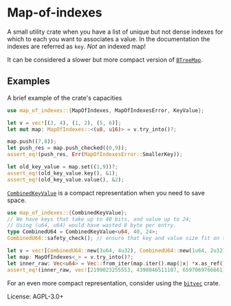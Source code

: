 # Map-of-indexes

A small utility crate when you have a list of unique but not dense indexes for which to each you want to associates a value.
In the documentation the indexes are referred as `key`. *Not* an indexed map!

It can be considered a slower but more compact version of [`BTreeMap`](std::collections::BTreeMap).
## Examples
A brief example of the crate's capacities
```rust
use map_of_indexes::{MapOfIndexes, MapOfIndexesError, KeyValue};

let v = vec![(3, 4), (1, 2), (5, 6)];
let mut map: MapOfIndexes::<(u8, u16)> = v.try_into()?;

map.push((7,8));
let push_res = map.push_checked((0,9));
assert_eq!(push_res, Err(MapOfIndexesError::SmallerKey));

let old_key_value = map.set((1,9))?;
assert_eq!(old_key_value.key(), &1);
assert_eq!(old_key_value.value(), &2);
```
[`CombinedKeyValue`](crate::CombinedKeyValue) is a compact representation when you need to save space.
```rust
use map_of_indexes::{CombinedKeyValue};
// We have keys that take up to 40 bits, and value up to 24;
// Using (u64, u64) would have wasted 8 byte per entry.
type CombinedU64 = CombinedKeyValue<u64, 40, 24>;
CombinedU64::safety_check(); // ensure that key and value size fit on the unsigned integer.

let v = vec![CombinedU64::new(3u64, 4u32), CombinedU64::new(1u64, 2u32), CombinedU64::new(5u64, 6u32)];
let map: MapOfIndexes<_> = v.try_into()?;
let inner_raw: Vec<u64> = Vec::from_iter(map.iter().map(|x| *x.as_ref()));
assert_eq!(inner_raw, vec![2199023255553, 4398046511107, 6597069766661]);
```
For an even more compact representation, consider using the [`bitvec`](https://docs.rs/bitvec/latest/bitvec/index.html) crate.

License: AGPL-3.0+
